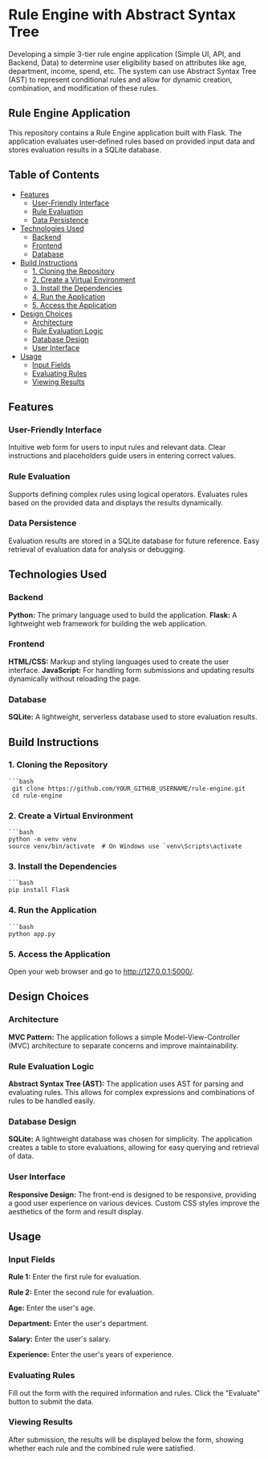 # **Rule Engine with Abstract Syntax Tree**
Developing a simple 3-tier rule engine application (Simple UI, API, and Backend, Data) to determine user eligibility based on attributes like age, department, income, spend, etc. The system can use Abstract Syntax Tree (AST) to represent conditional rules and allow for dynamic creation, combination, and modification of these rules.

## **Rule Engine Application**
This repository contains a Rule Engine application built with Flask. The application evaluates user-defined rules based on provided input data and stores evaluation results in a SQLite database.

## **Table of Contents**
- [Features](#features)
  - [User-Friendly Interface](#user-friendly-interface)
  - [Rule Evaluation](#rule-evaluation)
  - [Data Persistence](#data-persistence)
- [Technologies Used](#technologies-used)
  - [Backend](#backend)
  - [Frontend](#frontend)
  - [Database](#database)
- [Build Instructions](#build-instructions)
  - [1. Cloning the Repository](#1-cloning-the-repository)
  - [2. Create a Virtual Environment](#2-create-a-virtual-environment)
  - [3. Install the Dependencies](#3-install-the-dependencies)
  - [4. Run the Application](#4-run-the-application)
  - [5. Access the Application](#5-access-the-application)
- [Design Choices](#design-choices)
  - [Architecture](#architecture)
  - [Rule Evaluation Logic](#rule-evaluation-logic)
  - [Database Design](#database-design)
  - [User Interface](#user-interface)
- [Usage](#usage)
  - [Input Fields](#input-fields)
  - [Evaluating Rules](#evaluating-rules)
  - [Viewing Results](#viewing-results)


## **Features**

### **User-Friendly Interface**
Intuitive web form for users to input rules and relevant data.
Clear instructions and placeholders guide users in entering correct values.

### **Rule Evaluation**
Supports defining complex rules using logical operators.
Evaluates rules based on the provided data and displays the results dynamically.

### **Data Persistence**
Evaluation results are stored in a SQLite database for future reference.
Easy retrieval of evaluation data for analysis or debugging.


## **Technologies Used**

### **Backend**
**Python:** The primary language used to build the application.
**Flask:** A lightweight web framework for building the web application.

### **Frontend**
**HTML/CSS:** Markup and styling languages used to create the user interface.
**JavaScript:** For handling form submissions and updating results dynamically without reloading the page.

### **Database**
**SQLite:** A lightweight, serverless database used to store evaluation results.

## **Build Instructions**

### **1. Cloning the Repository**
    ```bash
     git clone https://github.com/YOUR_GITHUB_USERNAME/rule-engine.git
     cd rule-engine

### **2. Create a Virtual Environment**
    ```bash
    python -m venv venv
    source venv/bin/activate  # On Windows use `venv\Scripts\activate
    
### **3. Install the Dependencies**
    ```bash
    pip install Flask

### **4. Run the Application**
    ```bash
    python app.py
     
### **5. Access the Application**
Open your web browser and go to http://127.0.0.1:5000/.


## **Design Choices**

### **Architecture**

**MVC Pattern:** The application follows a simple Model-View-Controller (MVC) architecture to separate concerns and improve maintainability.

### **Rule Evaluation Logic**
**Abstract Syntax Tree (AST):** The application uses AST for parsing and evaluating rules. This allows for complex expressions and combinations of rules to be handled easily.

### **Database Design**
**SQLite:** A lightweight database was chosen for simplicity. The application creates a table to store evaluations, allowing for easy querying and retrieval of data.

### **User Interface**
**Responsive Design:** The front-end is designed to be responsive, providing a good user experience on various devices. Custom CSS styles improve the aesthetics of the form and result display.


## **Usage**
### **Input Fields**
**Rule 1:** Enter the first rule for evaluation.

**Rule 2:** Enter the second rule for evaluation.

**Age:** Enter the user's age.

**Department:** Enter the user's department.

**Salary:** Enter the user's salary.

**Experience:** Enter the user's years of experience.

### **Evaluating Rules**
Fill out the form with the required information and rules. Click the "Evaluate" button to submit the data.

### **Viewing Results**
After submission, the results will be displayed below the form, showing whether each rule and the combined rule were satisfied.

 


